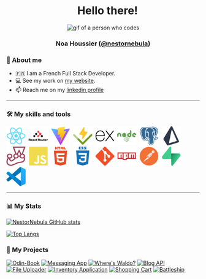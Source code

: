 <div id="toc" class="header" align="center">
  <ul><summary><h1>Hello there!</h1></summary></ul>
  <img src="https://i.giphy.com/media/v1.Y2lkPTc5MGI3NjExMnY0Y25razYwMnlrYTJ3MnYwMXB2OGN1ZGpwd2Yyb3BxejlkMXByMCZlcD12MV9pbnRlcm5hbF9naWZfYnlfaWQmY3Q9cw/jdPMeyv9rn0hZHh8n9/giphy.gif" alt="gif of a person who codes" width="200" height="200">
  <h3> Noa Houssier (<a href="https://github.com/NestorNebula">@nestornebula</a>)</h3>
</div>

### 👨 About me

- 🇫🇷 I am a French Full Stack Developer.
- 💻 See my work on [my website](https://noahoussier.vercel.app/).
- 📫 Reach me on my [linkedin profile](https://www.linkedin.com/in/noahoussier)

---

### 🛠️ My skills and tools

<div class="skills">
  <img src="https://github.com/devicons/devicon/blob/master/icons/react/react-original.svg" width="50" height="50">&nbsp
  <img src="https://github.com/devicons/devicon/blob/master/icons/reactrouter/reactrouter-original-wordmark.svg" width="50" height="50">&nbsp
  <img src="https://github.com/devicons/devicon/blob/master/icons/vitejs/vitejs-original.svg" width="50" height="50">&nbsp
  <img src="https://github.com/devicons/devicon/blob/master/icons/vitest/vitest-original.svg" width="50" height="50">&nbsp
  <img src="https://github.com/devicons/devicon/blob/master/icons/express/express-original.svg" width="50" height="50">&nbsp
  <img src="https://github.com/devicons/devicon/blob/master/icons/nodejs/nodejs-plain-wordmark.svg" width="50" height="50">&nbsp
  <img src="https://github.com/devicons/devicon/blob/master/icons/postgresql/postgresql-plain.svg" width="50" height="50">&nbsp
  <img src="https://github.com/devicons/devicon/blob/master/icons/prisma/prisma-original.svg" width="50" height="50">&nbsp
  <img src="https://github.com/devicons/devicon/blob/master/icons/jest/jest-plain.svg" width="50" height="50">&nbsp
  <img src="https://github.com/devicons/devicon/blob/master/icons/javascript/javascript-plain.svg" width="50" height="50">&nbsp
  <img src="https://github.com/devicons/devicon/blob/master/icons/html5/html5-plain-wordmark.svg" width="50" height="50">&nbsp
  <img src="https://github.com/devicons/devicon/blob/master/icons/css3/css3-plain-wordmark.svg" width="50" height="50">&nbsp
  <img src="https://github.com/devicons/devicon/blob/master/icons/git/git-plain.svg" width="50" height="50">&nbsp
  <img src="https://github.com/devicons/devicon/blob/master/icons/npm/npm-original-wordmark.svg" width="50" height="50">&nbsp
  <img src="https://github.com/devicons/devicon/blob/master/icons/postman/postman-plain.svg" width="50" height="50">&nbsp
  <img src="https://github.com/devicons/devicon/blob/master/icons/supabase/supabase-original.svg" width="50" height="50">&nbsp
  <img src="https://github.com/devicons/devicon/blob/master/icons/vscode/vscode-original.svg" width="50" height="50">
</div>

---

### 📊 My Stats

[![NestorNebula GitHub stats](https://github-readme-stats.vercel.app/api?username=nestornebula&show_icons=true&theme=transparent&rank_icon=github)](https://github.com/anuraghazra/github-readme-stats)

[![Top Langs](https://github-readme-stats.vercel.app/api/top-langs/?username=nestornebula&layout=compact&theme=transparent)](https://github.com/anuraghazra/github-readme-stats)


### 🔨 My Projects

[![Odin-Book](https://github-readme-stats.vercel.app/api/pin/?username=nestornebula&repo=odin-book&theme=transparent)](https://github.com/anuraghazra/github-readme-stats)
[![Messaging App](https://github-readme-stats.vercel.app/api/pin/?username=nestornebula&repo=messaging-app&theme=transparent)](https://github.com/anuraghazra/github-readme-stats)
[![Where's Waldo?](https://github-readme-stats.vercel.app/api/pin/?username=nestornebula&repo=where-is-waldo&theme=transparent)](https://github.com/anuraghazra/github-readme-stats)
[![Blog API](https://github-readme-stats.vercel.app/api/pin/?username=nestornebula&repo=blog-api&theme=transparent)](https://github.com/anuraghazra/github-readme-stats)
[![File Uploader](https://github-readme-stats.vercel.app/api/pin/?username=nestornebula&repo=file-uploader&theme=transparent)](https://github.com/anuraghazra/github-readme-stats)
[![Inventory Application](https://github-readme-stats.vercel.app/api/pin/?username=nestornebula&repo=inventory-application&theme=transparent)](https://github.com/anuraghazra/github-readme-stats)
[![Shopping Cart](https://github-readme-stats.vercel.app/api/pin/?username=nestornebula&repo=shopping-cart&theme=transparent)](https://github.com/anuraghazra/github-readme-stats)
[![Battleship](https://github-readme-stats.vercel.app/api/pin/?username=nestornebula&repo=battleship&theme=transparent)](https://github.com/anuraghazra/github-readme-stats)




<!--
**NestorNebula/nestornebula** is a ✨ _special_ ✨ repository because its `README.md` (this file) appears on your GitHub profile.

Here are some ideas to get you started:

- 🔭 I’m currently working on ...
- 🌱 I’m currently learning ...
- 👯 I’m looking to collaborate on ...
- 🤔 I’m looking for help with ...
- 💬 Ask me about ...
- 📫 How to reach me: ...
- 😄 Pronouns: ...
- ⚡ Fun fact: ...
-->
